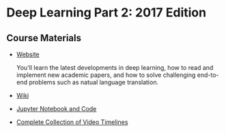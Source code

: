 # Deep Learning Part 2: 2017 Edition

## Course Materials

* [Website](http://course17.fast.ai/part2.html)

  You'll learn the latest developments in deep learning, how to read and implement new academic papers, and how to solve challenging end-to-end problems such as natual language translation.

* [Wiki](http://forums.fast.ai/c/part2)
* [Jupyter Notebook and Code](https://github.com/fastai/courses/tree/master/deeplearning2)
* [Complete Collection of Video Timelines](http://forums.fast.ai/t/part-2-complete-collection-of-video-timelines/4933)


